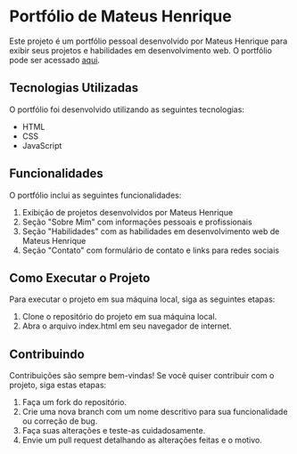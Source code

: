 # Portfólio de Mateus Henrique

Este projeto é um portfólio pessoal desenvolvido por Mateus Henrique para exibir seus projetos e habilidades em desenvolvimento web. O portfólio pode ser acessado [aqui](https://mateushen.github.io/Portfolio/).

## Tecnologias Utilizadas

O portfólio foi desenvolvido utilizando as seguintes tecnologias:

- HTML
- CSS
- JavaScript

## Funcionalidades

O portfólio inclui as seguintes funcionalidades:

1. Exibição de projetos desenvolvidos por Mateus Henrique
2. Seção "Sobre Mim" com informações pessoais e profissionais
3. Seção "Habilidades" com as habilidades em desenvolvimento web de Mateus Henrique
4. Seção "Contato" com formulário de contato e links para redes sociais

## Como Executar o Projeto

Para executar o projeto em sua máquina local, siga as seguintes etapas:

1. Clone o repositório do projeto em sua máquina local.
2. Abra o arquivo index.html em seu navegador de internet.

## Contribuindo

Contribuições são sempre bem-vindas! Se você quiser contribuir com o projeto, siga estas etapas:

1. Faça um fork do repositório.
2. Crie uma nova branch com um nome descritivo para sua funcionalidade ou correção de bug.
3. Faça suas alterações e teste-as cuidadosamente.
4. Envie um pull request detalhando as alterações feitas e o motivo.

